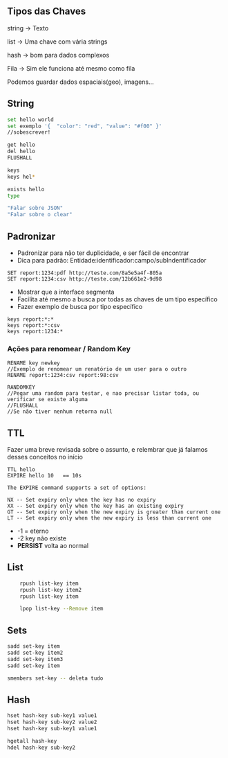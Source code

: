 ## Tipos das Chaves

string -> Texto

list -> Uma chave com vária strings

hash -> bom para dados complexos

Fila -> Sim ele funciona até mesmo como fila

Podemos guardar dados espaciais(geo), imagens...

## String

```bash
set hello world
set exemplo '{ 	"color": "red", "value": "#f00" }'
//sobescrever!

get hello
del hello
FLUSHALL

keys
keys hel*

exists hello
type

"Falar sobre JSON"
"Falar sobre o clear"

```

## Padronizar

- Padronizar para não ter duplicidade, e ser fácil de encontrar
- Dica para padrão: Entidade:identificador:campo/subIndentificador

```
SET report:1234:pdf http://teste.com/8a5e5a4f-805a
SET report:1234:csv http://teste.com/12b661e2-9d98
```

- Mostrar que a interface segmenta
- Facilita até mesmo a busca por todas as chaves de um tipo específico
- Fazer exemplo de busca por tipo específico

```
keys report:*:*
keys report:*:csv
keys report:1234:*
```

### Ações para renomear / Random Key

```
RENAME key newkey
//Exemplo de renomear um renatório de um user para o outro
RENAME report:1234:csv report:98:csv

RANDOMKEY
//Pegar uma random para testar, e nao precisar listar toda, ou verificar se existe alguma
//FLUSHALL
//Se não tiver nenhum retorna null

```

## TTL

Fazer uma breve revisada sobre o assunto, e relembrar que já falamos desses conceitos no início

```
TTL hello
EXPIRE hello 10   == 10s

The EXPIRE command supports a set of options:

NX -- Set expiry only when the key has no expiry
XX -- Set expiry only when the key has an existing expiry
GT -- Set expiry only when the new expiry is greater than current one
LT -- Set expiry only when the new expiry is less than current one

```

- -1 = eterno
- -2 key não existe
- **PERSIST** volta ao normal

## List

```bash
	rpush list-key item
	rpush list-key item2
	rpush list-key item

	lpop list-key --Remove item
```

## Sets

```bash
sadd set-key item
sadd set-key item2
sadd set-key item3
sadd set-key item

smembers set-key -- deleta tudo
```

## Hash

```bash
hset hash-key sub-key1 value1
hset hash-key sub-key2 value2
hset hash-key sub-key1 value1

hgetall hash-key
hdel hash-key sub-key2
```

